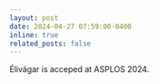 ```yaml
---
layout: post
date: 2024-04-27 07:59:00-0400
inline: true
related_posts: false
---
```


Élivágar is acceped at ASPLOS 2024.